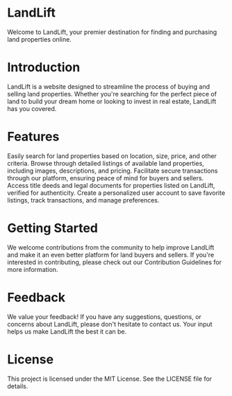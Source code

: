 # LandLift
Welcome to LandLift, your premier destination for finding and purchasing land properties online.
# Introduction
LandLift is a website designed to streamline the process of buying and selling land properties. 
Whether you're searching for the perfect piece of land to build your dream home or looking to invest in real estate, LandLift has you covered.
# Features
Easily search for land properties based on location, size, price, and other criteria.
Browse through detailed listings of available land properties, including images, descriptions, and pricing.
Facilitate secure transactions through our platform, ensuring peace of mind for buyers and sellers.
Access title deeds and legal documents for properties listed on LandLift, verified for authenticity.
Create a personalized user account to save favorite listings, track transactions, and manage preferences.
# Getting Started
We welcome contributions from the community to help improve LandLift and make it an even better platform for land buyers and sellers. 
If you're interested in contributing, please check out our Contribution Guidelines for more information.
# Feedback
We value your feedback! If you have any suggestions, questions, or concerns about LandLift, please don't hesitate to contact us.
Your input helps us make LandLift the best it can be.
# License
This project is licensed under the MIT License. See the LICENSE file for details.
